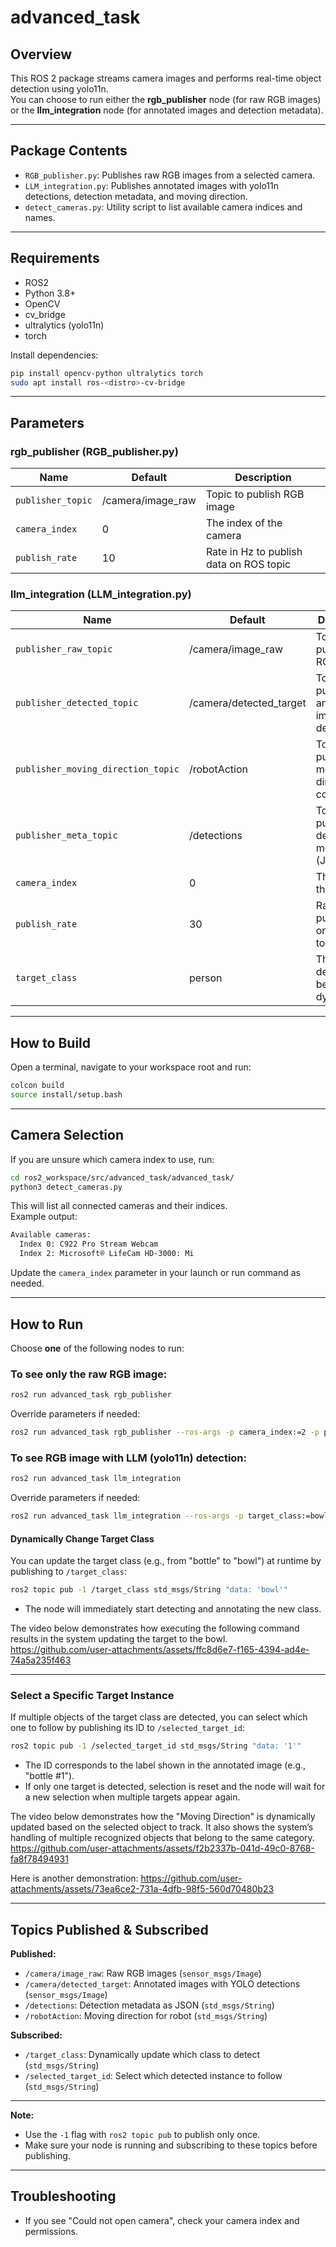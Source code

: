 # advanced_task

## Overview

This ROS 2 package streams camera images and performs real-time object detection using yolo11n.  
You can choose to run either the **rgb_publisher** node (for raw RGB images) or the **llm_integration** node (for annotated images and detection metadata).

---

## Package Contents

- `RGB_publisher.py`: Publishes raw RGB images from a selected camera.
- `LLM_integration.py`: Publishes annotated images with yolo11n detections, detection metadata, and moving direction.
- `detect_cameras.py`: Utility script to list available camera indices and names.

---

## Requirements

- ROS2 
- Python 3.8+
- OpenCV
- cv_bridge
- ultralytics (yolo11n)
- torch

Install dependencies:
```bash
pip install opencv-python ultralytics torch
sudo apt install ros-<distro>-cv-bridge
```

---

## Parameters

### rgb_publisher (RGB_publisher.py)
| Name               | Default            | Description                             |
| ------------------ | ------------------ | --------------------------------------- |
| `publisher_topic`  | /camera/image_raw  | Topic to publish RGB image              |
| `camera_index`     | 0                  | The index of the camera                 |
| `publish_rate`     | 10                 | Rate in Hz to publish data on ROS topic |

### llm_integration (LLM_integration.py)
| Name                       | Default                | Description                                     |
| -------------------------- | ---------------------- | ----------------------------------------------- |
| `publisher_raw_topic`      | /camera/image_raw      | Topic to publish raw RGB image                  |
| `publisher_detected_topic` | /camera/detected_target| Topic to publish annotated image with detection |
| `publisher_moving_direction_topic` | /robotAction   | Topic to publish moving direction commands      |
| `publisher_meta_topic`     | /detections            | Topic to publish detection metadata (JSON)      |
| `camera_index`             | 0                      | The index of the camera                         |
| `publish_rate`             | 30                     | Rate in Hz to publish data on ROS topic         |
| `target_class`             | person                 | The class to detect (can be updated dynamically)|

---

## How to Build

Open a terminal, navigate to your workspace root and run:

```bash
colcon build
source install/setup.bash
```

---

## Camera Selection

If you are unsure which camera index to use, run:

```bash
cd ros2_workspace/src/advanced_task/advanced_task/
python3 detect_cameras.py
```

This will list all connected cameras and their indices.  
Example output:
```bash
Available cameras:
  Index 0: C922 Pro Stream Webcam
  Index 2: Microsoft® LifeCam HD-3000: Mi
```
Update the `camera_index` parameter in your launch or run command as needed.

---

## How to Run

Choose **one** of the following nodes to run:

### To see only the raw RGB image:
```bash
ros2 run advanced_task rgb_publisher
```
Override parameters if needed:
```bash
ros2 run advanced_task rgb_publisher --ros-args -p camera_index:=2 -p publish_rate:=5
```

### To see RGB image with LLM (yolo11n) detection:
```bash
ros2 run advanced_task llm_integration
```
Override parameters if needed:
```bash
ros2 run advanced_task llm_integration --ros-args -p target_class:=bowl
```

#### Dynamically Change Target Class

You can update the target class (e.g., from "bottle" to "bowl") at runtime by publishing to `/target_class`:

```bash
ros2 topic pub -1 /target_class std_msgs/String "data: 'bowl'"
```
- The node will immediately start detecting and annotating the new class.

The video below demonstrates how executing the following command results in the system updating the target to the bowl.
https://github.com/user-attachments/assets/ffc8d6e7-f165-4394-ad4e-74a5a235f463


---

### Select a Specific Target Instance

If multiple objects of the target class are detected, you can select which one to follow by publishing its ID to `/selected_target_id`:

```bash
ros2 topic pub -1 /selected_target_id std_msgs/String "data: '1'"
```
- The ID corresponds to the label shown in the annotated image (e.g., "bottle #1").
- If only one target is detected, selection is reset and the node will wait for a new selection when multiple targets appear again.

The video below demonstrates how the "Moving Direction" is dynamically updated based on the selected object to track.
It also shows the system’s handling of multiple recognized objects that belong to the same category.
https://github.com/user-attachments/assets/f2b2337b-041d-49c0-8768-fa8f78494931

Here is another demonstration:
https://github.com/user-attachments/assets/73ea6ce2-731a-4dfb-98f5-560d70480b23


---

## Topics Published & Subscribed

**Published:**
- `/camera/image_raw`: Raw RGB images (`sensor_msgs/Image`)
- `/camera/detected_target`: Annotated images with YOLO detections (`sensor_msgs/Image`)
- `/detections`: Detection metadata as JSON (`std_msgs/String`)
- `/robotAction`: Moving direction for robot (`std_msgs/String`)

**Subscribed:**
- `/target_class`: Dynamically update which class to detect (`std_msgs/String`)
- `/selected_target_id`: Select which detected instance to follow (`std_msgs/String`)

---

**Note:**  
- Use the `-1` flag with `ros2 topic pub` to publish only once.
- Make sure your node is running and subscribing to these topics before publishing.

---

## Troubleshooting

- If you see "Could not open camera", check your camera index and permissions.


